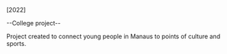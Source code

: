 [2022]

--College project--

Project created to connect young people in Manaus
to points of culture and sports.


